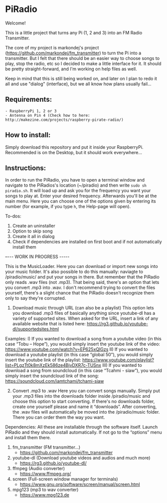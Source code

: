﻿# PiRadio

Welcome!

This is a little project that turns any Pi (1, 2 and 3) into an FM Radio Transmitter.

The core of my project is markondej's project (https://github.com/markondej/fm_transmitter) to turn the Pi into a transmitter. But I felt that there should be an easier way to choose songs to play, stop the radio, etc so I decided to make a little interface for it. It should be pretty straight-forward, and I'm working on help files as well.

Keep in mind that this is still being worked on, and later on I plan to redo it all and use "dialog" (interface), but we all know how plans usually fail...

## Requirements:

	- RaspberryPi 1, 2 or 3
	- Antenna on Pin 4 (Check how to here: http://makezine.com/projects/raspberry-pirate-radio/)

## How to install:

Simply download this repository and put it inside your RaspberryPi. Recommended is on the Desktop, but it should work everywhere...

## Instructions:

In order to run the PiRadio, you have to open a terminal window and navigate to the PiRadios's location (~/piradio) and then write `sudo sh piradio.sh`.
It will load up and ask you for the frequency you want your songs to play at. Enter your desired frequency. Afterwards you'll be at the main menu.
Here you can choose one of the options given by entering its number (for example, if you type `h`, the Help-page will open). 


To-dos:

1) Create an uninstaller
2) Option to skip song
3) Create it all in dialog
4) Check if dependencies are installed on first boot and if not automatically install them


–--- WORK IN PROGRESS -----

This is the MusicLoader. Here you can download or import new songs into your music folder. It's also possible to do this manually: naviagte to /piradio/music/ and put your songs in there. But remember that the PiRadio only reads .wav files (not .mp3). That being said, there's an option that lets you convert .mp3 into .wav. I don't recommend trying to convert the files yourself, there's a slight chance that the PiRadio doesn't recognize them only to say they're corrupted.

1) Download music through URL (can also be a playlist)
This option lets you download .mp3 files of basically anything since youtube-dl has a variety of supported sites. When asked for the URL, insert a link of any available website that is listed here:
	https://rg3.github.io/youtube-dl/supportedsites.html

Examples:
I) If you wanted to download a song from a youtube video (in this case “Tobu – Hope”), you would simply insert the youtube link of the video:
	https://www.youtube.com/watch?v=EP625xQIGzs
II) If you wanted to download a youtube playlist (in this case “global 50”), you would simply insert the youtube link of the playlist:
	https://www.youtube.com/playlist?list=PLgzTt0k8mXzEk586ze4BjvDXR7c-TUSnx
III) If you wanted to download a song from soundcloud (in this case “Tcahmi - siaw”), you would simply insert the soundcloud link of the song:
	https://soundcloud.com/iamtchami/tchami-siaw

2) Convert .mp3 to .wav
Here you can convert songs manually. Simply put your .mp3 files into the downloads folder inside /piradio/music and choose this option to start converting. If there's no downloads folder, create one yourself please and name it “downloads”. After converting, the .wav files will automatically be moved into the /piradio/music folder. There you can order them the way you want.


Dependencies:
All these are installable through the software itself. Launch PiRadio and they should install automatically. If not go to the “options” menu and install them there.

1) fm_transmitter (FM transmitter...)
	- https://github.com/markondej/fm_transmitter
2) youtube-dl (Download youtube videos and audios and much more)
	- https://rg3.github.io/youtube-dl/
3) ffmpeg (Audio converter)
	- https://www.ffmpeg.org/
4) screen (Full-screen window manager for terminals)
	- https://www.gnu.org/software/screen/manual/screen.html
5) mpg123 (mp3 to wav converter)
	- https://www.mpg123.de
